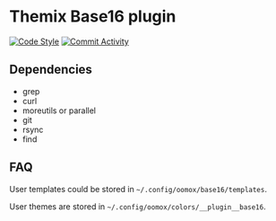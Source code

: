 Themix Base16 plugin
====================

[![Code Style](https://github.com/themix-project/themix-plugin-base16/actions/workflows/ci.yml/badge.svg)](https://github.com/themix-project/themix-plugin-base16/actions/workflows/ci.yml) [![Commit Activity](https://img.shields.io/github/commit-activity/y/themix-project/themix-plugin-base16?color=pink&logo=amp&logoColor=pink)](https://github.com/themix-project/themix-plugin-base16/graphs/commit-activity)

## Dependencies

 - grep
 - curl
 - moreutils or parallel
 - git
 - rsync
 - find

## FAQ

User templates could be stored in `~/.config/oomox/base16/templates`.

User themes are stored in `~/.config/oomox/colors/__plugin__base16`.
